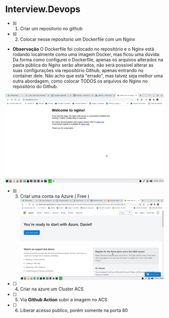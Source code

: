 # Interview.Devops

- [x] 1. Criar um repositorio no github

- [x] 2. Colocar nesse repositorio um Dockerfile com um Nginx
- **Observação**
O Dockerfile foi colocado no repositório e o Nginx está rodando localmente como uma imagem Docker, mas ficou uma dúvida:
Da forma como configurei o Dockerfile, apenas os arquivos alterados na pasta pública do Nginx serão alterados, não será possível alterar as suas configurações via repositório Github, apenas entrando no container dele. Não acho que está "errado", mas talvez seja melhor uma outra abordagem, como colocar TODOS os arquivos do Nginx no repositório do Github.

![Conta Azure grátis criada](images/Nginx-recem-instalado-com-index-padrao.png)


- [x] 3. Criar uma conta na Azure ( Free )
![Conta Azure grátis criada](images/criei-a-conta-gratuita-no-azure.png)

- [ ] 4. Criar na azure um Cluster ACS

- [ ] 5. Via **Github Action** subir a imagem no ACS

- [ ] 6. Liberar acesso publico, porém somente na porta 80
